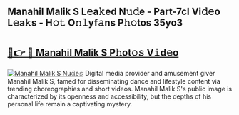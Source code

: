 ## Manahil Malik S L𝚎a𝚔ed N𝚞𝚍e - Part-7cI Vi𝚍𝚎o L𝚎a𝚔s - H𝚘𝚝 O𝚗𝚕yf𝚊ns P𝚑𝚘tos 35yo3

# <h2><a href="http://kfdwaa8.oniu.top/?m=Manahil+Malik+S">🔗👉 🔴 Manahil Malik S P𝚑ot𝚘𝚜 V𝚒d𝚎o</a></h2>

[![Manahil Malik S Nu𝚍e𝚜](https://i.imgur.com/0qMVB7G.gif)](http://kfdwaa8.oniu.top/?m=Manahil+Malik+S)
Digital media provider and amusement giver Manahil Malik S, famed for disseminating dance and lifestyle content via trending choreographies and short videos. Manahil Malik S's public image is characterized by its openness and accessibility, but the depths of his personal life remain a captivating mystery.  
